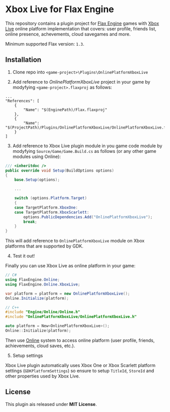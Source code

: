# Xbox Live for Flax Engine

This repository contains a plugin project for [Flax Engine](https://flaxengine.com/) games with [Xbox Live](https://docs.microsoft.com/en-us/gaming/xbox-live/) online platform implementation that covers: user profile, friends list, online presence, achevements, cloud savegames and more.

Minimum supported Flax version: `1.3`.

## Installation

1. Clone repo into `<game-project>\Plugins\OnlinePlatformXboxLive`

2. Add reference to *OnlinePlatformXboxLive* project in your game by modyfying `<game-project>.flaxproj` as follows:

```
...
"References": [
    {
        "Name": "$(EnginePath)/Flax.flaxproj"
    },
    {
        "Name": "$(ProjectPath)/Plugins/OnlinePlatformXboxLive/OnlinePlatformXboxLive.flaxproj"
    }
]
```

3. Add reference to Xbox Live plugin module in you game code module by modyfying `Source/Game/Game.Build.cs` as follows (or any other game modules using Online):

```cs
/// <inheritdoc />
public override void Setup(BuildOptions options)
{
    base.Setup(options);

    ...

    switch (options.Platform.Target)
    {
    case TargetPlatform.XboxOne:
    case TargetPlatform.XboxScarlett:
        options.PublicDependencies.Add("OnlinePlatformXboxLive");
        break;
    }
}
```

This will add reference to `OnlinePlatformXboxLive` module on Xbox platforms that are supported by GDK.

4. Test it out!

Finally you can use Xbox Live as online platform in your game:

```cs
// C#
using FlaxEngine.Online;
using FlaxEngine.Online.XboxLive;

var platform = platform = new OnlinePlatformXboxLive();
Online.Initialize(platform);
```

```cpp
// C++
#include "Engine/Online/Online.h"
#include "OnlinePlatformXboxLive/OnlinePlatformXboxLive.h"

auto platform = New<OnlinePlatformXboxLive>();
Online::Initialize(platform);
```

Then use [Online](https://docs.flaxengine.com/manual/networking/online/index.html) system to access online platform (user profile, friends, achievements, cloud saves, etc.). 

5. Setup settings

Xbox Live plugin automatically uses Xbox One or Xbox Scarlett platform settings (`GDKPlatformSettings`) so ensure to setup `TitleId`, `StoreId` and other properties used by Xbox Live.

## License

This plugin ais released under **MIT License**.
